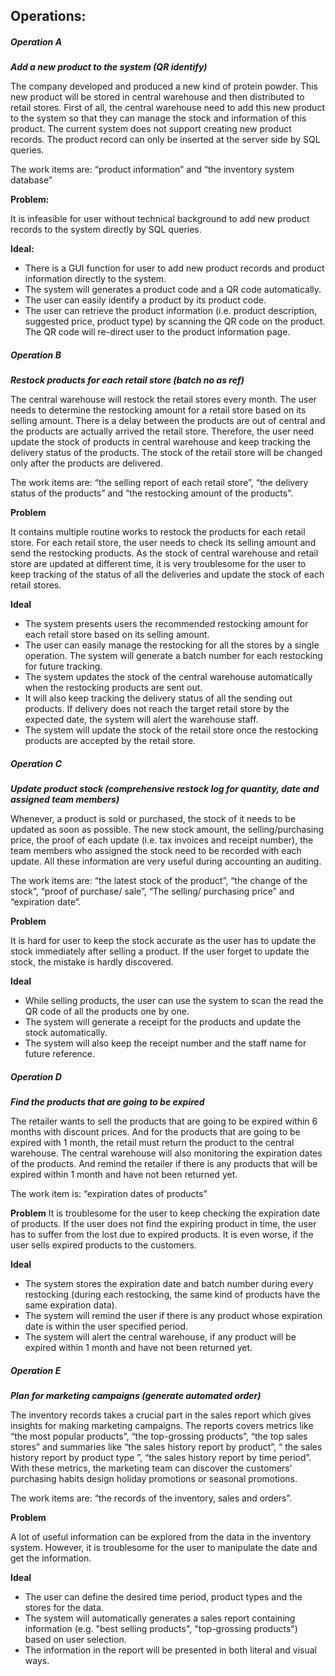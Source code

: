 ## Operations:

##### Operation A
**_Add a new product to the system (QR identify)_**

The company developed and produced a new kind of protein powder. This new product will be stored in central warehouse and then distributed to retail stores. First of all, the central warehouse need to add this new product to the system so that they can manage the stock and information of this product. The current system does not support creating new product records. The product record can only be inserted at the server side by SQL queries.

The work items are: “product information” and “the inventory system database”

**Problem:**

It is infeasible for user without technical background to add new product records to the system directly by SQL queries.

**Ideal:**
- There is a GUI function for user to add new product records and product information directly to the system.
- The system will generates a product code and a QR code automatically.
- The user can easily identify a product by its product code.
- The user can retrieve the product information (i.e. product description, suggested price, product type) by scanning the QR code on the product. The QR code will re-direct user to the product information page.

##### Operation B
**_Restock products for each retail store (batch no as ref)_**

The central warehouse will restock the retail stores every month. The user needs to determine the restocking amount for a retail store based on its selling amount. There is a delay between the products are out of central and the products are actually arrived the retail store. Therefore, the user need update the stock of products in central warehouse and keep tracking the delivery status of the products. The stock of the retail store will be changed only after the products are delivered.

The work items are: “the selling report of each retail store”, “the delivery status of the products” and “the restocking amount of the products”.  

**Problem**

It contains multiple routine works to restock the products for each retail store. For each retail store, the user needs to check its selling amount and send the restocking products. As the stock of central warehouse and retail store are updated at different time, it is very troublesome for the user to keep tracking of the status of all the deliveries and update the stock of each retail stores.

**Ideal**
- The system presents users the recommended restocking amount for each retail store based on its selling amount.
- The user can easily manage the restocking for all the stores by a single operation. The system will generate a batch number for each restocking for future tracking.
- The system updates the stock of the central warehouse automatically when the restocking products are sent out.
- It will also keep tracking the delivery status of all the sending out products. If delivery does not reach the target retail store by the expected date, the system will alert the warehouse staff.
- The system will update the stock of the retail store once the restocking products are accepted by the retail store.   

##### Operation C
**_Update product stock (comprehensive restock log for quantity, date and assigned team members)_**

Whenever, a product is sold or purchased, the stock of it needs to be updated as soon as possible. The new stock amount, the selling/purchasing price, the proof of each update (i.e. tax invoices and receipt number), the team members who assigned the stock  need to be recorded with each update.  All these information are very useful during accounting an auditing.

The work items are: “the latest stock of the product”, “the change of the stock”, “proof of purchase/ sale”, “The selling/ purchasing price” and “expiration date”.

**Problem**

It is hard for user to keep the stock accurate as the user has to update the stock immediately after selling a product. If the user forget to update the stock, the mistake is hardly discovered.

**Ideal**
- While selling products, the user can use the system to scan the read the QR code of all the products one by one.
- The system will generate a receipt for the products and update the stock automatically.
- The system will also keep the receipt number and the staff name for future reference.

##### Operation D
**_Find the products that are going to be expired_**

The retailer wants to sell the products that are going to be expired within 6 months with discount prices. And for the products that are going to be expired with 1 month, the retail must return the product to the central warehouse. The central warehouse will also monitoring the expiration dates of the products. And remind the retailer if there is any products that will be expired within 1 month and have not been returned yet.

The work item is: “expiration dates of products”

**Problem**
It is troublesome for the user to keep checking the expiration date of products. If the user does not find the expiring product in time, the user has to suffer from the lost due to expired products. It is even worse, if the user sells expired products to the customers.

**Ideal**
- The system stores the expiration date and batch number during every restocking (during each restocking, the same kind of products have the same expiration data).
- The system will remind the user if there is any product whose expiration date is within the user specified period.
- The system will alert the central warehouse, if any product will be expired within 1 month and have not been returned yet.

##### Operation E
**_Plan for marketing campaigns (generate automated order)_**

The inventory records takes a crucial part in the sales report which gives insights for making marketing campaigns. The reports covers metrics like “the most popular products”, “the top-grossing products”, “the top sales stores” and  summaries like “the sales history report by product”, “ the sales history report by product type ”, “the sales history report by time period”. With these metrics, the marketing team can discover the customers' purchasing habits design holiday promotions or seasonal promotions.

The work items are: “the records of the inventory, sales and orders”.

**Problem**

A lot of useful information can be explored from the data in the inventory system. However, it is troublesome for the user to manipulate the date and get the information.

**Ideal**
- The user can define the desired time period, product types and the stores for the data.
- The system will automatically generates a sales report containing information (e.g. "best selling products", "top-grossing products") based on user selection.
- The information in the report will be presented in both literal and visual ways.
